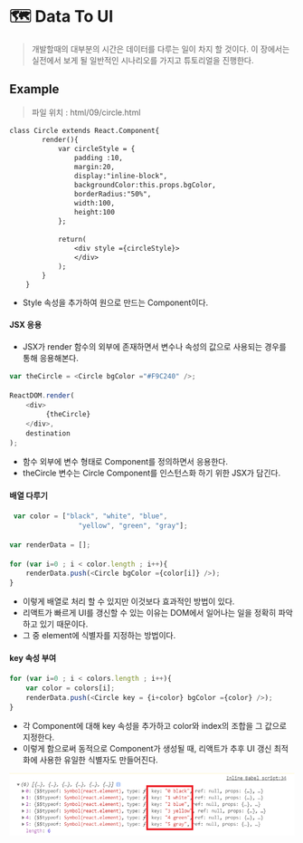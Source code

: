 # 🗺  Data To UI

> 개발할때의 대부분의 시간은 데이터를 다루는 일이 차지 할 것이다.
이 장에서는 실전에서 보게 될 일반적인 시나리오를 가지고 튜토리얼을 진행한다.

## Example
> 파일 위치 : html/09/circle.html

```JS
class Circle extends React.Component{
        render(){
            var circleStyle = {
                padding :10,
                margin:20,
                display:"inline-block",
                backgroundColor:this.props.bgColor,
                borderRadius:"50%",
                width:100,
                height:100
            };

            return(
                <div style ={circleStyle}>
                </div>
            );
        }
    }
```
- Style 속성을 추가하여 원으로 만드는 Component이다.

#### JSX 응용
- JSX가 render 함수의 외부에 존재하면서 변수나 속성의 값으로 사용되는 경우를 통해 응용해본다.
```js
var theCircle = <Circle bgColor ="#F9C240" />;

ReactDOM.render(
    <div>
         {theCircle}
    </div>,
    destination
);
```

- 함수 외부에 변수 형태로 Component를 정의하면서 응용한다.
- theCircle 변수는 Circle Component를 인스턴스화 하기 위한 JSX가 담긴다.

#### 배열 다루기
```js
 var color = ["black", "white", "blue",
                 "yellow", "green", "gray"];

var renderData = [];

for (var i=0 ; i < color.length ; i++){
    renderData.push(<Circle bgColor ={color[i]} />);
}
```
- 이렇게 배열로 처리 할 수 있지만 이것보다 효과적인 방법이 있다.
- 리액트가 빠르게 UI를 갱신할 수 있는 이유는 DOM에서 일어나는 일을 정확히 파악하고 있기 때문이다.
- 그 중 element에 식별자를 지정하는 방법이다.

#### key 속성 부여
```js
for (var i=0 ; i < colors.length ; i++){
    var color = colors[i];
    renderData.push(<Circle key = {i+color} bgColor ={color} />);
}
```
- 각 Component에 대해 key 속성을 추가하고 color와 index의 조합을 그 값으로 지정한다.
- 이렇게 함으로써 동적으로 Component가 생성될 때, 리액트가 추후 UI 갱신 최적화에 사용한 유일한 식별자도 만들어진다.

![console](./image/datatoui/console.png)

